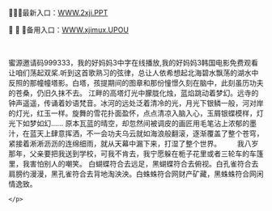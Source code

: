 <p>
	💸💸💸最新入口：<a href="http://www.baidu.com/link?url=6MA2SWnO3Raqke39an_0PUxosM6ZrUGzi1BN9tNnlPW&wd">WWW.2xji.PPT</a> 
	<p>
		🥒
🥒
🥒备用入口：<a href="http://www.baidu.com/link?url=6MA2SWnO3Raqke39an_0PUxosM6ZrUGzi1BN9tNnlPW&wd">WWW.xjimux.UPOU</a> 
	</p>
	<p>
		<br />
	</p>
	<p>
		蜜源邀请码999333，我的好妈妈3中字在线播放,我的好妈妈3韩国电影免费观看	让咱们荡起双桨.听到这首歌熟习的弦律，总让人依希想起北海碧水飘荡的湖水中反照的那幢幢塔影。白塔，孩提期间的图章和那份憧憬久刻在脑中，此刻虽历功夫的苍桑，仍旧久抹不去。
江畔的高塔灯光中朦胧化烛，蓝焰跳动着梦幻。远寺的钟声遥遥，传诵着妙语梵音。冰河的远处泛着清冷的光，月光下银鳞一般，河对岸的灯光，红玉一样。旋舞的雪花扑面盈怀，点点清凉入脑入心，玉屑银蝶模样，灯光下如梦如幻……
原本瓦蓝的晴空，却忽然间被调皮的画匠用毛笔沾上浓郁的墨汁，在蓝天上肆意挥洒，不一会功夫乌云就如海浪般翻滚，逐渐覆盖了整个苍穹，紧接着淅淅沥沥的连绵细雨，就从天幕中漏下来，打湿了整个世界。
　　我八岁那年，父亲要把我送到学校，可我不肯去，我宁愿躲在栀子花里或者三轮车的车篷里，我害怕别人的嘲笑。
白蝴蝶符合去远足，黑蝴蝶符合去俯视。白孔雀符合去肩膀约漫漫，黑孔雀符合去背地淘泱泱。白蛛蛛符合网财产矿藏，黑蛛蛛符合网闲情逸致。

	</p>

